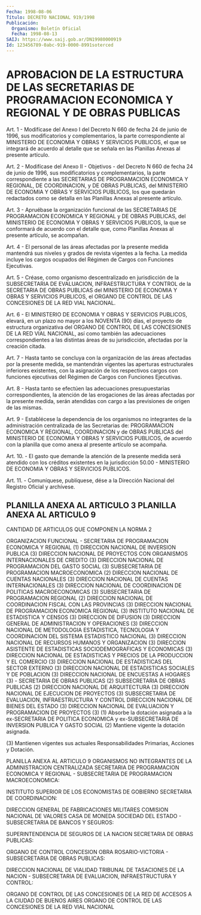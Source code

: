 ```yaml
---
Fecha: 1998-08-06
Título: DECRETO NACIONAL 919/1998
Publicación:
  Organismo: Boletín Oficial
  Fecha: 1998-08-13
SAIJ: https://www.saij.gob.ar/DN19980000919
Id: 123456789-0abc-919-0000-8991soterced
---
```

# APROBACION DE LA ESTRUCTURA DE LAS SECRETARIAS DE PROGRAMACION ECONOMICA Y REGIONAL Y DE OBRAS PUBLICAS

<a id="1"></a>
Art. 1 - Modifícase  del  Anexo I del Decreto N 660 de fecha 24 de junio de 1996, sus modificatorios  y  complementarios,  la parte correspondiente  al  MINISTERIO  DE  ECONOMIA  Y  OBRAS Y SERVICIOS PUBLICOS, el que se integrará de acuerdo al detalle  que  se señala en las Planillas Anexas al presente artículo.

<a id="2"></a>
Art. 2 - Modifícase del Anexo II - Objetivos - del Decreto N 660 de fecha 24 de junio de 1996, sus modificatorios y complementarios, la parte correspondiente a las SECRETARIAS DE PROGRAMACION ECONOMICA Y REGIONAL,  DE COORDINACION, y DE OBRAS PUBLICAS, del MINISTERIO  DE ECONOMIA Y OBRAS  Y SERVICIOS PUBLICOS, los que quedarán redactados como  se detalla en  las  Planillas  Anexas  al  presente  artículo.

<a id="3"></a>
Art. 3  - Apruébase la organización funcional de las SECRETARIAS DE PROGRAMACION   ECONOMICA  Y  REGIONAL  y  DE  OBRAS  PUBLICAS,  del MINISTERIO DE ECONOMIA  Y  OBRAS  Y  SERVICIOS  PUBLICOS, la que se conformará de acuerdo con el detalle que, como Planillas  Anexas al presente artículo, se acompañan.

<a id="4"></a>
Art. 4 - El personal de las áreas afectadas por la presente  medida mantendrá  sus niveles y grados de revista vigentes a la fecha.  La medida incluye  los  cargos  ocupados  del  Régimen  de  Cargos con Funciones Ejecutivas.

<a id="5"></a>
Art. 5 - Créase, como organismo descentralizado en jurisdicción  de la  SUBSECRETARIA  DE  EVALUACION,  INFRAESTRUCTURA Y CONTROL de la SECRETARIA DE OBRAS PUBLICAS del MINISTERIO  DE  ECONOMIA Y OBRAS Y SERVICIOS PUBLICOS, el ORGANO DE CONTROL DE LAS CONCESIONES  DE  LA RED VIAL NACIONAL.

<a id="6"></a>
Art.  6  -  El MINISTERIO DE ECONOMIA Y OBRAS Y SERVICIOS PUBLICOS, elevará, en un  plazo no mayor a los NOVENTA (90) días, el proyecto de estructura organizativa del ORGANO DE CONTROL DE LAS CONCESIONES DE  LA  RED  VIAL  NACIONAL,  así  como  también  las  adecuaciones correspondientes  a  las    distintas  áreas  de  su  jurisdicción, afectadas por la creación citada.

<a id="7"></a>
Art. 7 - Hasta tanto se concluya  con  la organización de las áreas afectadas  por  la  presente  medida,  se mantendrán  vigentes  las aperturas estructurales inferiores existentes, con la asignación de los  respectivos  cargos con funciones ejecutivas  del  Régimen  de Cargos con Funciones Ejecutivas.

<a id="8"></a>
Art. 8 - Hasta tanto  se  efectúen las adecuaciones presupuestarias correspondientes, la atención  de  las  erogaciones  de  las  áreas afectadas  por  la presente medida, serán atendidas con cargo a las previsiones de origen de las mismas.

<a id="9"></a>
Art. 9 - Establécese la dependencia de los organismos no integrantes de la  administración  centralizada  de las Secretarias de:  PROGRAMACION  ECONOMICA Y REGIONAL, COORDINACION  y  de  OBRAS PUBLICAS del MINISTERIO  DE  ECONOMIA Y OBRAS Y SERVICIOS PUBLICOS, de acuerdo con la planilla que  como  anexa al presente artículo se acompaña.

<a id="10"></a>
Art. 10. - El gasto que demande la atención  de  la presente medida será atendido con los créditos existentes en la jurisdicción  50.00 -    MINISTERIO  DE  ECONOMIA  Y  OBRAS  Y  SERVICIOS  PUBLICOS.

<a id="11"></a>
Art. 11.  -  Comuníquese,  publíquese, dése a la Dirección Nacional del Registro Oficial y archívese.

## PLANILLA ANEXA AL ARTICULO 3 PLANILLA ANEXA AL ARTICULO 9

CANTIDAD DE ARTICULOS QUE COMPONEN LA NORMA 2

<a id="1"></a>
ORGANIZACION FUNCIONAL - SECRETARIA DE PROGRAMACION ECONOMICA Y REGIONAL (1) DIRECCION NACIONAL DE INVERSION PUBLICA (3) DIRECCION NACIONAL DE PROYECTOS CON  ORGANISMOS  INTERNACIONALES DE CREDITO (3) DIRECCION NACIONAL DE PROGRAMACION DEL GASTO SOCIAL (3) SUBSECRETARIA DE PROGRAMACION MACROECONOMICA (2) DIRECCION NACIONAL DE CUENTAS NACIONALES (3) DIRECCION NACIONAL DE CUENTAS INTERNACIONALES (3) DIRECCION NACIONAL DE COORDINACION DE POLITICAS MACROECONOMICAS (3) SUBSECRETARIA DE PROGRAMACION REGIONAL (2) DIRECCION  NACIONAL DE COORDINACION FISCAL CON LAS  PROVINCIAS  (3) DIRECCION  NACIONAL    DE    PROGRAMACION  ECONOMICA  REGIONAL  (3) INSTITUTO NACIONAL DE ESTADISTICA Y CENSOS (3) DIRECCION DE DIFUSION (3) DIRECCION GENERAL DE ADMINISTRACION Y OPERACIONES (3) DIRECCION  NACIONAL  DE  METODOLOGIA    ESTADISTICA,  TECNOLOGIA  Y COORDINACION DEL SISTEMA ESTADISTICO NACIONAL (3) DIRECCION  NACIONAL  DE  RECURSOS  HUMANOS  Y    ORGANIZACION (3) DIRECCION  ASISTENTE DE ESTADISTICAS SOCIODEMOGRAFICAS Y ECONOMICAS (3) DIRECCION NACIONAL  DE ESTADISTICAS Y PRECIOS DE LA PRODUCCION Y EL COMERCIO (3) DIRECCION  NACIONAL  DE    ESTADISTICAS   DEL  SECTOR  EXTERNO  (3) DIRECCION  NACIONAL DE ESTADISTICAS SOCIALES  Y  DE  POBLACION  (3) DIRECCION NACIONAL DE ENCUESTAS A HOGARES (3) - SECRETARIA DE OBRAS PUBLICAS (2) SUBSECRETARIA DE OBRAS PUBLICAS (2) DIRECCION NACIONAL DE ARQUITECTURA (3) DIRECCION NACIONAL DE EJECUCION DE PROYECTOS (3) SUBSECRETARIA DE EVALUACION, INFRAESTRUCTURA Y CONTROL DIRECCION NACIONAL DE BIENES DEL ESTADO (3) DIRECCION NACIONAL  DE  EVALUACION  Y PROGRAMACION DE PROYECTOS (3) (1)  Absorbe la dotación asignada a la  ex-SECRETARIA  DE  POLITICA ECONOMICA  y  ex-SUBSECRETARIA  DE INVERSION PUBLICA Y GASTO SOCIAL (2) Mantiene vigente la dotación asignada.

(3)  Mantienen vigentes sus actuales  Responsabilidades  Primarias, Acciones y Dotación.

<a id="2"></a>
PLANILLA ANEXA AL ARTICULO 9 ORGANISMOS    NO  INTEGRANTES  DE  LA  ADMINISTRACION  CENTRALIZADA SECRETARIA DE PROGRAMACION ECONOMICA Y REGIONAL - SUBSECRETARIA DE PROGRAMACION MACROECONOMICA:

INSTITUTO SUPERIOR DE LOS ECONOMISTAS DE GOBIERNO SECRETARIA DE COORDINACION:

DIRECCION GENERAL DE FABRICACIONES MILITARES COMISION NACIONAL DE VALORES CASA DE MONEDA SOCIEDAD DEL ESTADO - SUBSECRETARIA DE BANCOS Y SEGUROS:

SUPERINTENDENCIA DE SEGUROS DE LA NACION SECRETARIA DE OBRAS PUBLICAS:

ORGANO DE CONTROL CONCESION OBRA ROSARIO-VICTORIA - SUBSECRETARIA DE OBRAS PUBLICAS:

DIRECCION NACIONAL DE VIALIDAD TRIBUNAL DE TASACIONES DE LA NACION - SUBSECRETARIA    DE    EVALUACION,  INFRAESTRUCTURA  Y  CONTROL:

ORGANO DE CONTROL DE LAS CONCESIONES  DE  LA  RED  DE  ACCESOS A LA CIUDAD DE BUENOS AIRES ORGANO  DE  CONTROL  DE  LAS  CONCESIONES  DE  LA RED VIAL NACIONAL